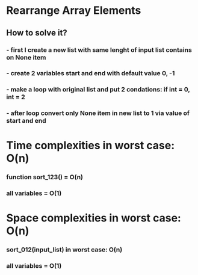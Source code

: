 # Rearrange Array Elements
## How to solve it?
### - first I create a new list with same lenght of input list contains on None item
### - create 2 variables start and end with default value 0, -1
### - make a loop with original list and put 2 condations: if int = 0, int = 2
### - after loop convert only None item in new list to 1 via value of start and end

# Time complexities in worst case: O(n)
### function sort_123() = O(n)
### all variables = O(1)

# Space complexities in worst case: O(n)
### sort_012(input_list) in worst case: O(n)
### all variables = O(1)